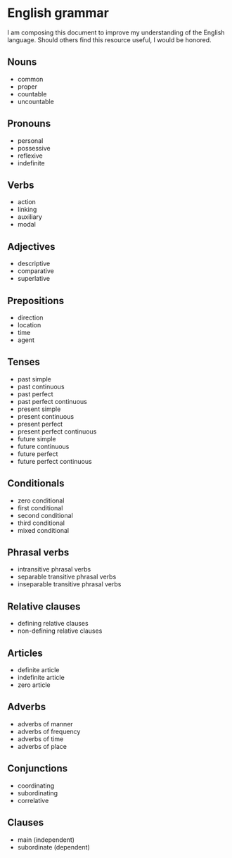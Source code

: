 # English grammar

I am composing this document to improve my understanding of the English
language.
Should others find this resource useful, I would be honored.

## Nouns

- common
- proper
- countable
- uncountable

## Pronouns

- personal
- possessive
- reflexive
- indefinite

## Verbs

- action
- linking
- auxiliary
- modal

## Adjectives

- descriptive
- comparative
- superlative

## Prepositions

- direction
- location
- time
- agent

## Tenses

- past simple
- past continuous
- past perfect
- past perfect continuous
- present simple
- present continuous
- present perfect
- present perfect continuous
- future simple
- future continuous
- future perfect
- future perfect continuous

## Conditionals

- zero conditional
- first conditional
- second conditional
- third conditional
- mixed conditional

## Phrasal verbs

- intransitive phrasal verbs
- separable transitive phrasal verbs
- inseparable transitive phrasal verbs

## Relative clauses

- defining relative clauses
- non-defining relative clauses

## Articles

- definite article
- indefinite article
- zero article

## Adverbs

- adverbs of manner
- adverbs of frequency
- adverbs of time
- adverbs of place

## Conjunctions

- coordinating
- subordinating
- correlative

## Clauses

- main (independent)
- subordinate (dependent)
